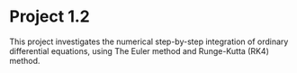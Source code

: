 # Project 1.2

This project investigates the numerical step-by-step integration of ordinary differential
equations, using The Euler method and Runge-Kutta (RK4) method.
